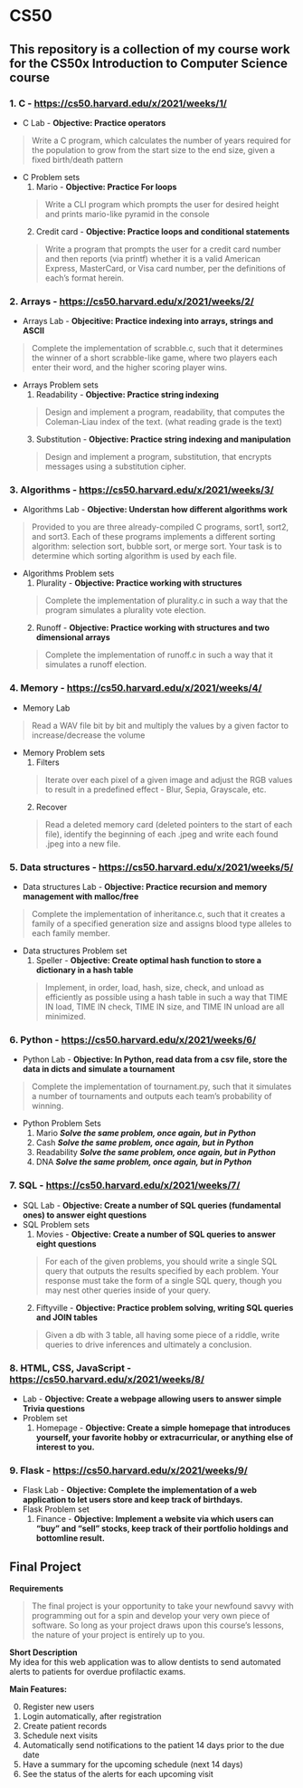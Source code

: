 # CS50
## This repository is a collection of my course work for the CS50x Introduction to Computer Science course

### 1. C - https://cs50.harvard.edu/x/2021/weeks/1/
  - C Lab - **Objective: Practice operators**  
  > Write a C program, which calculates the number of years required for the population to grow from the start size to the end size, given a fixed birth/death pattern
  
  - C Problem sets
    1. Mario - **Objective: Practice For loops**  
    > Write a CLI program which prompts the user for desired height and prints mario-like pyramid in the console
    2. Credit card - **Objective: Practice loops and conditional statements**  
    > Write a program that prompts the user for a credit card number and then reports (via printf) whether it is a valid American Express, MasterCard, or Visa card number, per the definitions of each’s format herein.
    
### 2. Arrays - https://cs50.harvard.edu/x/2021/weeks/2/
  - Arrays Lab - **Objecitive: Practice indexing into arrays, strings and ASCII**  
  > Complete the implementation of scrabble.c, such that it determines the winner of a short scrabble-like game, where two players each enter their word, and the higher scoring player wins.
  - Arrays Problem sets
    1. Readability - **Objective: Practice string indexing**  
    > Design and implement a program, readability, that computes the Coleman-Liau index of the text. (what reading grade is the text)
    3. Substitution - **Objective: Practice string indexing and manipulation**  
    > Design and implement a program, substitution, that encrypts messages using a substitution cipher.
    
### 3. Algorithms - https://cs50.harvard.edu/x/2021/weeks/3/
  - Algorithms Lab - **Objective: Understan how different algorithms work**  
  > Provided to you are three already-compiled C programs, sort1, sort2, and sort3. Each of these programs implements a different sorting algorithm: selection sort, bubble sort, or merge sort. Your task is to determine which sorting algorithm is used by each file.
  - Algorithms Problem sets
    1. Plurality - **Objective: Practice working with structures**  
    > Complete the implementation of plurality.c in such a way that the program simulates a plurality vote election.
    2. Runoff - **Objective: Practice working with structures and two dimensional arrays**  
    > Complete the implementation of runoff.c in such a way that it simulates a runoff election.
    
### 4. Memory - https://cs50.harvard.edu/x/2021/weeks/4/
  - Memory Lab
  > Read a WAV file bit by bit and multiply the values by a given factor to increase/decrease the volume
  - Memory Problem sets
    1. Filters 
    > Iterate over each pixel of a given image and adjust the RGB values to result in a predefined effect - Blur, Sepia, Grayscale, etc.
    2. Recover
    > Read a deleted memory card (deleted pointers to the start of each file), identify the beginning of each .jpeg and write each found .jpeg into a new file.
    
### 5. Data structures - https://cs50.harvard.edu/x/2021/weeks/5/
  - Data structures Lab - **Objective: Practice recursion and memory management with malloc/free**  
  > Complete the implementation of inheritance.c, such that it creates a family of a specified generation size and assigns blood type alleles to each family member. 
  - Data structures Problem set
    1. Speller - **Objective: Create optimal hash function to store a dictionary in a hash table** 
    > Implement, in order, load, hash, size, check, and unload as efficiently as possible using a hash table in such a way that TIME IN load, TIME IN check, TIME IN size, and TIME IN unload are all minimized.
    
### 6. Python - https://cs50.harvard.edu/x/2021/weeks/6/
  - Python Lab - **Objective: In Python, read data from a csv file, store the data in dicts and simulate a tournament** 
  > Complete the implementation of tournament.py, such that it simulates a number of tournaments and outputs each team’s probability of winning.
  - Python Problem Sets
    1. Mario ***Solve the same problem, once again, but in Python***
    2. Cash ***Solve the same problem, once again, but in Python***
    3. Readability ***Solve the same problem, once again, but in Python***
    4. DNA ***Solve the same problem, once again, but in Python***
    
### 7. SQL - https://cs50.harvard.edu/x/2021/weeks/7/
  - SQL Lab - **Objective: Create a number of SQL queries (fundamental ones) to answer eight questions**
  - SQL Problem sets
    1. Movies - **Objective: Create a number of SQL queries to answer eight questions** 
    > For each of the given problems, you should write a single SQL query that outputs the results specified by each problem. Your response must take the form of a single SQL query, though you may nest other queries inside of your query.
    2. Fiftyville - **Objective: Practice problem solving, writing SQL queries and JOIN tables**  
    > Given a db with 3 table, all having some piece of a riddle, write queries to drive inferences and ultimately a conclusion.
    
### 8. HTML, CSS, JavaScript - https://cs50.harvard.edu/x/2021/weeks/8/
  - Lab - **Objective: Create a webpage allowing users to answer simple Trivia questions**
  - Problem set
    1. Homepage - **Objective: Create a simple homepage that introduces yourself, your favorite hobby or extracurricular, or anything else of interest to you.**
    
### 9. Flask - https://cs50.harvard.edu/x/2021/weeks/9/
  - Flask Lab - **Objective: Complete the implementation of a web application to let users store and keep track of birthdays.**
  - Flask Problem set
    1. Finance - **Objective: Implement a website via which users can “buy” and “sell” stocks, keep track of their portfolio holdings and bottomline result.**
    
## Final Project  
  **Requirements**
  > The final project is your opportunity to take your newfound savvy with programming out for a spin and develop your very own piece of software. So long as your project draws upon this course’s lessons, the nature of your project is entirely up to you.  
  
  **Short Description**  
  My idea for this web application was to allow dentists to send automated alerts to patients for overdue profilactic exams.  
  
  **Main Features:**  
  
  0. Register new users
  1. Login automatically, after registration
  2. Create patient records
  3. Schedule next visits
  4. Automatically send notifications to the patient 14 days prior to the due date
  5. Have a summary for the upcoming schedule (next 14 days)
  6. See the status of the alerts for each upcoming visit 
  

